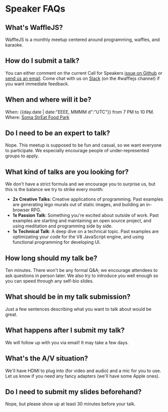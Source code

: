 Speaker FAQs
============
<title>· Speaker FAQs</title>

What's WaffleJS?
----------------
WaffleJS is a monthly meetup centered around programming, waffles, and karaoke.

How do I submit a talk?
-----------------------
You can either comment on the current Call for Speakers [issue on Github][1] or
[send us an email][2]. Come chat with us on [Slack][3] (on the #wafflejs
channel) if you want immediate feedback.

[1]: https://github.com/wafflejs/wafflejs.github.io/issues
[2]: mailto:speakers@wafflejs.com
[3]: http://slack.borojs.com

When and where will it be?
--------------------------
When: {{day.date | date:"EEEE, MMMM d":"UTC"}} from 7 PM to 10 PM.  
Where: [Soma StrEat Food Park][4]

[4]: https://goo.gl/maps/0gkOe

Do I need to be an expert to talk?
----------------------------------
Nope. This meetup is supposed to be fun and casual, so we want everyone to
participate. We especially encourage people of under-represented groups to
apply.

What kind of talks are you looking for?
---------------------------------------
We don't have a strict formula and we encourage you to surprise us, but this is
the balance we try to strike every month:

* **2x Creative Talks**: Creative applications of programming. Past examples
  are generating lego murals out of static images, and building an in-browser
  RPG.
* **1x Passion Talk**: Something you're excited about outside of work.  Past
  examples are starting and maintaining an open source project, and using
  meditation and programming side by side.
* **1x Technical Talk**: A deep dive on a technical topic. Past examples are
  optimizating your code for the V8 JavaScript engine, and using functional
  programming for developing UI.

How long should my talk be?
---------------------------
Ten minutes. There won't be any formal Q&A; we encourage attendees to ask
questions in person later. We also try to introduce you well enough so you can
speed through any self-bio slides.

What should be in my talk submission?
-------------------------------------
Just a few sentences describing what you want to talk about would be great.

What happens after I submit my talk?
------------------------------------
We will follow up with you via email! It may take a few days.

What's the A/V situation?
-------------------------
We'll have HDMI to plug into (for video and audio) and a mic for you to use.
Let us know if you need any fancy adapters (we'll have some Apple ones).

Do I need to submit my slides beforehand?
-----------------------------------------
Nope, but please show up at least 30 minutes before your talk.
